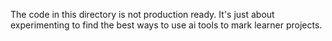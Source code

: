 The code in this directory is not production ready. It's just about experimenting to find the best ways to use ai tools to mark learner projects. 